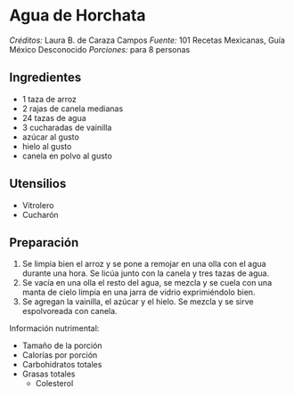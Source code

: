 # Agua de Horchata

*Créditos:* Laura B. de Caraza Campos
*Fuente:* 101 Recetas Mexicanas, Guía México Desconocido
*Porciones:* para 8 personas


## Ingredientes

- 1 taza de arroz
- 2 rajas de canela medianas
- 24 tazas de agua
- 3 cucharadas de vainilla
- azúcar al gusto
- hielo al gusto
- canela en polvo al gusto

## Utensilios

- Vitrolero
- Cucharón

## Preparación

1. Se limpia bien el arroz y se pone a remojar en una olla con el agua durante una hora. Se licúa junto con la canela y tres tazas de agua.
2. Se vacía en una olla el resto del agua, se mezcla y se cuela con una manta de cielo limpia en una jarra de vidrio exprimiéndolo bien.
3. Se agregan la vainilla, el azúcar y el hielo. Se mezcla y se sirve espolvoreada con canela.

Información nutrimental:

- Tamaño de la porción
- Calorías por porción
- Carbohidratos totales
- Grasas totales
  - Colesterol

